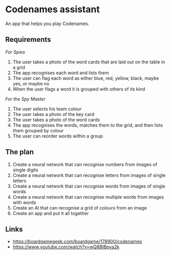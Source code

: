 # Codenames assistant

An app that helps you play Codenames.

## Requirements

*For Spies*

1. The user takes a photo of the word cards that are laid out on the table in a grid
1. The app recognises each word and lists them
1. The user can flag each word as either blue, red, yellow, black, maybe yes, or maybe no
1. When the user flags a word it is grouped with others of its kind

*For the Spy Master*

1. The user selects his team colour
1. The user takes a photo of the key card
1. The user takes a photo of the word cards
1. The app recognises the words, matches them to the grid, and then lists them grouped by colour
1. The user can reorder words within a group

## The plan

1. Create a neural network that can recognise numbers from images of single digits
1. Create a neural network that can recognise letters from images of single letters
1. Create a neural network that can recognise words from images of single words
1. Create a neural network that can recognise multiple words from images with words
1. Create an AI that can recognise a grid of colours from an image
1. Create an app and put it all together

## Links

- https://boardgamegeek.com/boardgame/178900/codenames
- https://www.youtube.com/watch?v=wQ8BIBpya2k
